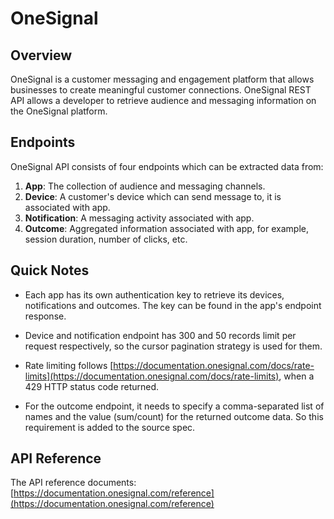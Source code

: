 # OneSignal

## Overview

OneSignal is a customer messaging and engagement platform that allows businesses to create meaningful customer connections. OneSignal REST API allows a developer to retrieve audience and messaging information on the OneSignal platform.

## Endpoints

OneSignal API consists of four endpoints which can be extracted data from:

1. **App**: The collection of audience and messaging channels.
2. **Device**: A customer's device which can send message to, it is associated with app.
3. **Notification**: A messaging activity associated with app.
4. **Outcome**: Aggregated information associated with app, for example, session duration, number of clicks, etc.

## Quick Notes

- Each app has its own authentication key to retrieve its devices, notifications and outcomes. The key can be found in the app's endpoint response.

- Device and notification endpoint has 300 and 50 records limit per request respectively, so the cursor pagination strategy is used for them.

- Rate limiting follows [https://documentation.onesignal.com/docs/rate-limits](https://documentation.onesignal.com/docs/rate-limits), when a 429 HTTP status code returned.

- For the outcome endpoint, it needs to specify a comma-separated list of names and the value (sum/count) for the returned outcome data. So this requirement is added to the source spec.

## API Reference

The API reference documents: [https://documentation.onesignal.com/reference](https://documentation.onesignal.com/reference)
